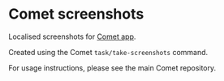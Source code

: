 # Comet screenshots

Localised screenshots for [Comet app](https://github.com/small-tech/comet).

Created using the Comet `task/take-screenshots` command.

For usage instructions, please see the main Comet repository.
